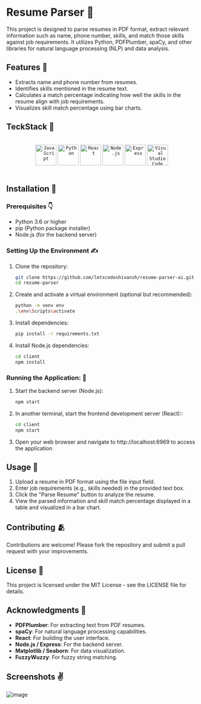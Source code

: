 


# Resume Parser  :space_invader:




This project is designed to parse resumes in PDF format, extract relevant information such as name, phone number, skills, and match those skills against job requirements. It utilizes Python, PDFPlumber, spaCy, and other libraries for natural language processing (NLP) and data analysis.

## Features 📔

- Extracts name and phone number from resumes.
- Identifies skills mentioned in the resume text.
- Calculates a match percentage indicating how well the skills in the resume align with job requirements.
- Visualizes skill match percentage using bar charts.

## TeckStack 🤖

<br>
<div align="center">
	<code><img width="55" src="https://user-images.githubusercontent.com/25181517/117447155-6a868a00-af3d-11eb-9cfe-245df15c9f3f.png" alt="JavaScript" title="JavaScript"/></code>
	<code><img width="55" src="https://user-images.githubusercontent.com/25181517/183423507-c056a6f9-1ba8-4312-a350-19bcbc5a8697.png" alt="Python" title="Python"/></code>
	<code><img width="55" src="https://user-images.githubusercontent.com/25181517/183897015-94a058a6-b86e-4e42-a37f-bf92061753e5.png" alt="React" title="React"/></code>
	<code><img width="55" src="https://user-images.githubusercontent.com/25181517/183568594-85e280a7-0d7e-4d1a-9028-c8c2209e073c.png" alt="Node.js" title="Node.js"/></code>
	<code><img width="55" src="https://user-images.githubusercontent.com/25181517/183859966-a3462d8d-1bc7-4880-b353-e2cbed900ed6.png" alt="Express" title="Express"/></code>
	<code><img width="55" src="https://user-images.githubusercontent.com/25181517/192108891-d86b6220-e232-423a-bf5f-90903e6887c3.png" alt="Visual Studio Code" title="Visual Studio Code"/></code>
</div>
<br>

## Installation :mechanical_arm:

### Prerequisites :point_down:

- Python 3.6 or higher
- pip (Python package installer)
- Node.js (for the backend server)

### Setting Up the Environment :writing_hand:

1. Clone the repository:

   ```bash
   git clone https://github.com/letscodeshivansh/resume-parser-ai.git
   cd resume-parser
   ```
2. Create and activate a virtual environment (optional but recommended):
   ```bash
   python -m venv env
   .\env\Scripts\activate
   ```
3. Install dependencies:
   ```bash
   pip install -r requirements.txt
   ```
4. Install Node.js dependencies:
   ```bash
   cd client
   npm install
   ```
### Running the Application: :mechanical_leg:

1. Start the backend server (Node.js):

   ```bash
   npm start

   ```
2. In another terminal, start the frontend development server (React)::
   ```bash
   cd client
   npm start

   ```
3. Open your web browser and navigate to http://localhost:6969 to access the application

## Usage 🚶

1. Upload a resume in PDF format using the file input field.
2. Enter job requirements (e.g., skills needed) in the provided text box.
3. Click the "Parse Resume" button to analyze the resume.
4. View the parsed information and skill match percentage displayed in a table and visualized in a bar chart.

## Contributing :people_hugging:

Contributions are welcome! Please fork the repository and submit a pull request with your improvements.

## License 👮

This project is licensed under the MIT License - see the LICENSE file for details.

## Acknowledgments :brain:

- **PDFPlumber**: For extracting text from PDF resumes.
- **spaCy**: For natural language processing capabilities.
- **React**: For building the user interface.
- **Node.js / Express**: For the backend server.
- **Matplotlib / Seaborn**: For data visualization.
- **FuzzyWuzzy**: For fuzzy string matching.

## Screenshots :v:
![image](https://github.com/letscodeshivansh/resume-parser-ai/assets/125864444/ad2b8483-cede-4293-890d-479cfebedf09)
